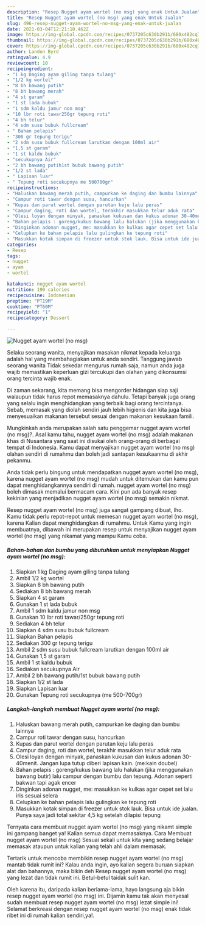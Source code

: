 ```yaml
---
description: "Resep Nugget ayam wortel (no msg) yang enak Untuk Jualan"
title: "Resep Nugget ayam wortel (no msg) yang enak Untuk Jualan"
slug: 496-resep-nugget-ayam-wortel-no-msg-yang-enak-untuk-jualan
date: 2021-03-04T12:21:10.462Z
image: https://img-global.cpcdn.com/recipes/0737205c630b291b/680x482cq70/nugget-ayam-wortel-no-msg-foto-resep-utama.jpg
thumbnail: https://img-global.cpcdn.com/recipes/0737205c630b291b/680x482cq70/nugget-ayam-wortel-no-msg-foto-resep-utama.jpg
cover: https://img-global.cpcdn.com/recipes/0737205c630b291b/680x482cq70/nugget-ayam-wortel-no-msg-foto-resep-utama.jpg
author: Landon Byrd
ratingvalue: 4.9
reviewcount: 10
recipeingredient:
- "1 kg Daging ayam giling tanpa tulang"
- "1/2 kg wortel"
- "8 bh bawang putih"
- "8 bh bawang merah"
- "4 st garam"
- "1 st lada bubuk"
- "1 sdm kaldu jamur non msg"
- "10 lbr roti tawar250gr tepung roti"
- "4 bh telur"
- "4 sdm susu bubuk fullcream"
- " Bahan pelapis"
- "300 gr tepung terigu"
- "2 sdm susu bubuk fullcream larutkan dengan 100ml air"
- "1,5 st garam"
- "1 st kaldu bubuk"
- "secukupnya Air"
- "2 bh bawang putih1st bubuk bawang putih"
- "1/2 st lada"
- " Lapisan luar"
- " Tepung roti secukupnya me 500700gr"
recipeinstructions:
- "Haluskan bawang merah putih, campurkan ke daging dan bumbu lainnya"
- "Campur roti tawar dengan susu, hancurkan"
- "Kupas dan parut wortel dengan parutan keju lalu peras"
- "Campur daging, roti dan wortel, terakhir masukkan telur aduk rata"
- "Olesi loyan dengan minyak, panaskan kukusan dan kukus adonan 30-40menit. Jangan lupa tutup diberi lapisan kain. (me:kain doubel)"
- "Bahan pelapis : goreng/kukus bawang lalu halukan (jika menggunakan bawang butir) lalu campur dengan bumbu dan tepung. Adonan seperti bakwan tapi agak encer"
- "Dinginkan adonan nugget, me: masukkan ke kulkas agar cepet set lalu iris sesuai selera"
- "Celupkan ke bahan pelapis lalu gulingkan ke tepung roti"
- "Masukkan kotak simpan di freezer untuk stok lauk. Bisa untuk ide jualan. Punya saya jadi total sekitar 4,5 kg setelah dilapisi tepung"
categories:
- Resep
tags:
- nugget
- ayam
- wortel

katakunci: nugget ayam wortel 
nutrition: 190 calories
recipecuisine: Indonesian
preptime: "PT19M"
cooktime: "PT60M"
recipeyield: "1"
recipecategory: Dessert

---
```



![Nugget ayam wortel (no msg)](https://img-global.cpcdn.com/recipes/0737205c630b291b/680x482cq70/nugget-ayam-wortel-no-msg-foto-resep-utama.jpg)

Selaku seorang wanita, menyajikan masakan nikmat kepada keluarga adalah hal yang membahagiakan untuk anda sendiri. Tanggung jawab seorang  wanita Tidak sekedar mengurus rumah saja, namun anda juga wajib memastikan keperluan gizi tercukupi dan olahan yang dikonsumsi orang tercinta wajib enak.

Di zaman  sekarang, kita memang bisa mengorder hidangan siap saji walaupun tidak harus repot memasaknya dahulu. Tetapi banyak juga orang yang selalu ingin menghidangkan yang terbaik bagi orang tercintanya. Sebab, memasak yang diolah sendiri jauh lebih higienis dan kita juga bisa menyesuaikan makanan tersebut sesuai dengan makanan kesukaan famili. 



Mungkinkah anda merupakan salah satu penggemar nugget ayam wortel (no msg)?. Asal kamu tahu, nugget ayam wortel (no msg) adalah makanan khas di Nusantara yang saat ini disukai oleh orang-orang di berbagai tempat di Indonesia. Kamu dapat menyajikan nugget ayam wortel (no msg) olahan sendiri di rumahmu dan boleh jadi santapan kesukaanmu di akhir pekanmu.

Anda tidak perlu bingung untuk mendapatkan nugget ayam wortel (no msg), karena nugget ayam wortel (no msg) mudah untuk ditemukan dan kamu pun dapat menghidangkannya sendiri di rumah. nugget ayam wortel (no msg) boleh dimasak memalui bermacam cara. Kini pun ada banyak resep kekinian yang menjadikan nugget ayam wortel (no msg) semakin nikmat.

Resep nugget ayam wortel (no msg) juga sangat gampang dibuat, lho. Kamu tidak perlu repot-repot untuk memesan nugget ayam wortel (no msg), karena Kalian dapat menghidangkan di rumahmu. Untuk Kamu yang ingin membuatnya, dibawah ini merupakan resep untuk menyajikan nugget ayam wortel (no msg) yang nikamat yang mampu Kamu coba.

<!--inarticleads1-->

##### Bahan-bahan dan bumbu yang dibutuhkan untuk menyiapkan Nugget ayam wortel (no msg):

1. Siapkan 1 kg Daging ayam giling tanpa tulang
1. Ambil 1/2 kg wortel
1. Siapkan 8 bh bawang putih
1. Sediakan 8 bh bawang merah
1. Siapkan 4 st garam
1. Gunakan 1 st lada bubuk
1. Ambil 1 sdm kaldu jamur non msg
1. Gunakan 10 lbr roti tawar/250gr tepung roti
1. Sediakan 4 bh telur
1. Siapkan 4 sdm susu bubuk fullcream
1. Siapkan  Bahan pelapis
1. Sediakan 300 gr tepung terigu
1. Ambil 2 sdm susu bubuk fullcream larutkan dengan 100ml air
1. Gunakan 1,5 st garam
1. Ambil 1 st kaldu bubuk
1. Sediakan secukupnya Air
1. Ambil 2 bh bawang putih/1st bubuk bawang putih
1. Siapkan 1/2 st lada
1. Siapkan  Lapisan luar
1. Gunakan  Tepung roti secukupnya (me 500-700gr)




<!--inarticleads2-->

##### Langkah-langkah membuat Nugget ayam wortel (no msg):

1. Haluskan bawang merah putih, campurkan ke daging dan bumbu lainnya
1. Campur roti tawar dengan susu, hancurkan
1. Kupas dan parut wortel dengan parutan keju lalu peras
1. Campur daging, roti dan wortel, terakhir masukkan telur aduk rata
1. Olesi loyan dengan minyak, panaskan kukusan dan kukus adonan 30-40menit. Jangan lupa tutup diberi lapisan kain. (me:kain doubel)
1. Bahan pelapis : goreng/kukus bawang lalu halukan (jika menggunakan bawang butir) lalu campur dengan bumbu dan tepung. Adonan seperti bakwan tapi agak encer
1. Dinginkan adonan nugget, me: masukkan ke kulkas agar cepet set lalu iris sesuai selera
1. Celupkan ke bahan pelapis lalu gulingkan ke tepung roti
1. Masukkan kotak simpan di freezer untuk stok lauk. Bisa untuk ide jualan. Punya saya jadi total sekitar 4,5 kg setelah dilapisi tepung




Ternyata cara membuat nugget ayam wortel (no msg) yang nikamt simple ini gampang banget ya! Kalian semua dapat memasaknya. Cara Membuat nugget ayam wortel (no msg) Sesuai sekali untuk kita yang sedang belajar memasak ataupun untuk kalian yang telah ahli dalam memasak.

Tertarik untuk mencoba membikin resep nugget ayam wortel (no msg) mantab tidak rumit ini? Kalau anda ingin, ayo kalian segera buruan siapkan alat dan bahannya, maka bikin deh Resep nugget ayam wortel (no msg) yang lezat dan tidak rumit ini. Betul-betul taidak sulit kan. 

Oleh karena itu, daripada kalian berlama-lama, hayo langsung aja bikin resep nugget ayam wortel (no msg) ini. Dijamin kamu tak akan menyesal sudah membuat resep nugget ayam wortel (no msg) lezat simple ini! Selamat berkreasi dengan resep nugget ayam wortel (no msg) enak tidak ribet ini di rumah kalian sendiri,ya!.

